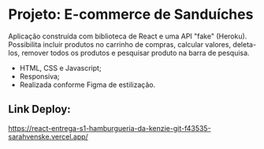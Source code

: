 # Projeto: E-commerce de Sanduíches

Aplicação construída com biblioteca de React e uma API "fake" (Heroku). Possibilita incluir produtos no carrinho de compras, calcular valores,  deleta-los, remover todos os produtos e pesquisar produto na barra de pesquisa.
- HTML, CSS e Javascript;
- Responsiva;
- Realizada conforme Figma de estilização.


## Link Deploy:
https://react-entrega-s1-hamburgueria-da-kenzie-git-f43535-sarahvenske.vercel.app/
